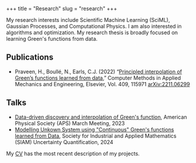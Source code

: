+++
title = "Research"
slug = "research"
+++

My research interests include Scientific Machine Learning (SciML), Gaussian Processes, and Computational Physics. I am also interested in algorithms and optimization. My research thesis is broadly focused on learning Green's functions from data.

## Publications
 - Praveen, H., Boullé, N., Earls, C.J. (2022) “[Principled interpolation of Green’s functions learned from data](https://www.sciencedirect.com/science/article/pii/S0045782523000944?dgcid=coauthor),” Computer Methods in Applied Mechanics and Engineering, Elsevier, Vol. 409, 115971 [arXiv:2211.06299](https://arxiv.org/abs/2211.06299)

 ## Talks
 - [Data-driven discovery and interpolation of Green's function](https://meetings.aps.org/Meeting/MAR23/Session/S53.8), American Physical Society (APS) March Meeting, 2023
 - [Modelling Unkown System using "Continuous" Green's functions learned from Data](https://meetings.siam.org/sess/dsp_talk.cfm?p=134356), Society for Industrial and Applied Mathematics (SIAM) Uncertainty Quantification, 2024

My [CV](/cv) has the most recent description of my projects.